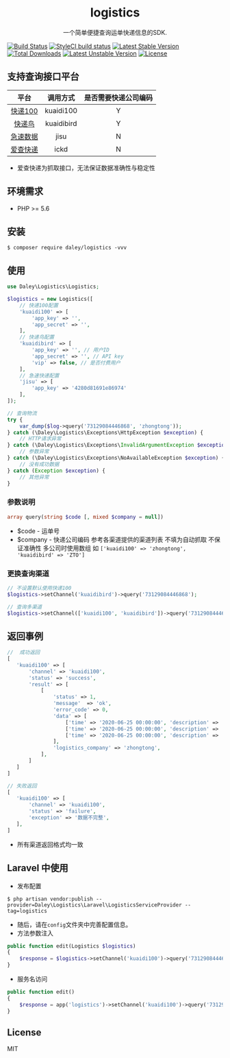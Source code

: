 <h1 align="center"> logistics </h1>


<p align="center"> 一个简单便捷查询运单快递信息的SDK. </p>

[![Build Status](https://travis-ci.org/f-dong/logistics.svg?branch=master)](https://travis-ci.org/f-dong/logistics)
[![StyleCI build status](https://github.styleci.io/repos/274927704/shield)](https://github.styleci.io/repos/274927704)
[![Latest Stable Version](https://poser.pugx.org/daley/logistics/v)](//packagist.org/packages/daley/logistics) 
[![Total Downloads](https://poser.pugx.org/daley/logistics/downloads)](//packagist.org/packages/daley/logistics) 
[![Latest Unstable Version](https://poser.pugx.org/daley/logistics/v/unstable)](//packagist.org/packages/daley/logistics) 
[![License](https://poser.pugx.org/daley/logistics/license)](//packagist.org/packages/daley/logistics)

## 支持查询接口平台

| 平台 | 调用方式 | 是否需要快递公司编码 |
| :-----: | :-----: | :-----: |
| [快递100](https://www.kuaidi100.com/openapi/applyapi.shtml) | kuaidi100 | Y |
| [快递鸟](http://www.kdniao.com/api-all) | kuaidibird | Y |
| [急速数据](https://www.jisuapi.com/api/express) | jisu | N |
| [爱查快递](https://www.ickd.cn/api) | ickd | N |

* 爱查快递为抓取接口，无法保证数据准确性与稳定性

## 环境需求
*   PHP >= 5.6

## 安装

```shell
$ composer require daley/logistics -vvv
```

## 使用

```php
use Daley\Logistics\Logistics;

$logistics = new Logistics([
    // 快递100配置
    'kuaidi100' => [
        'app_key' => '',
        'app_secret' => '',
    ],
    // 快递鸟配置
    'kuaidibird' => [
        'app_key' => '', // 用户ID
        'app_secret' => '', // API key
        'vip' => false, // 是否付费用户
    ],
    // 急速快递配置
    'jisu' => [
        'app_key' => '4280d81691e86974'
    ],
]);

// 查询物流
try {
    var_dump($log->query('73129084446868', 'zhongtong'));
} catch (\Daley\Logistics\Exceptions\HttpException $exception) {
    // HTTP请求异常
} catch (\Daley\Logistics\Exceptions\InvalidArgumentException $exception) {
    // 参数异常
} catch (\Daley\Logistics\Exceptions\NoAvailableException $exception) {
    // 没有成功数据
} catch (Exception $exception) {
    // 其他异常
}
```
### 参数说明
```php
array query(string $code [, mixed $company = null])
```
* $code - 运单号
* $company - 快递公司编码 参考各渠道提供的渠道列表 不填为自动抓取 不保证准确性 多公司时使用数组 如 `['kuaidi100' => 'zhongtong', 'kuaidibird' => 'ZTO']`

### 更换查询渠道
```php
// 不设置默认使用快递100
$logistics->setChannel('kuaidibird')->query('73129084446868');

// 查询多渠道
$logistics->setChannel(['kuaidi100', 'kuaidibird'])->query('73129084446868');
```

## 返回事例

```php
//  成功返回
[
   'kuaidi100' => [
       'channel' => 'kuaidi100',
       'status' => 'success',
       'result' => [
           [
               'status' => 1,
               'message'  => 'ok',
               'error_code' => 0,
               'data' => [
                   ['time' => '2020-06-25 00:00:00', 'description' => '仓库-已签收'],
                   ['time' => '2020-06-25 00:00:00', 'description' => '广东XX服务点'],
                   ['time' => '2020-06-25 00:00:00', 'description' => '广东XX转运中心'],
               ],
               'logistics_company' => 'zhongtong',
           ],
       ]
   ]
]

// 失败返回
[
   'kuaidi100' => [
       'channel' => 'kuaidi100',
       'status' => 'failure',
       'exception' => '数据不完整',
   ],
]
```
* 所有渠道返回格式均一致

## Laravel 中使用
* 发布配置
```shell
$ php artisan vendor:publish --provider=Daley\Logistics\Laravel\LogisticsServiceProvider --tag=logistics
```
* 随后，请在`config`文件夹中完善配置信息。
* 方法参数注入
```php
public function edit(Logistics $logistics) 
{
    $response = $logistics->setChannel('kuaidi100')->query('73129084446868', 'zhongtong');
}
```
* 服务名访问
```php
public function edit() 
{
    $response = app('logistics')->setChannel('kuaidi100')->query('73129084446868', 'zhongtong');
}
```

## License

MIT